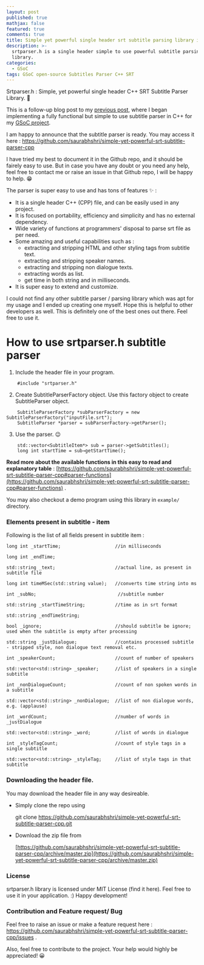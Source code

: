 ```yaml
---
layout: post
published: true
mathjax: false
featured: true
comments: true
title: Simple yet powerful single header srt subtitle parsing library in cpp
description: >-
  srtparser.h is a single header simple to use powerful subtitle parsing  C++
  library.
categories:
  - GSoC
tags: GSoC open-source Subtitles Parser C++ SRT
---
```

Srtparser.h : Simple, yet powerful single header C++ SRT Subtitle Parser Library. 💖

This is a follow-up blog post to my [previous post](https://saurabhshri.github.io/2017/05/gsoc/creating-a-full-blown-srt-subtitle-parser), where I began implementing a fully functional but simple to use subtitle parser in C++ for my [GSoC project](https://saurabhshri.github.io/2017/05/gsoc/accepted-in-google-summer-of-code-2017).

I am happy to announce that the subtitle parser is ready. You may access it here : https://github.com/saurabhshri/simple-yet-powerful-srt-subtitle-parser-cpp

I have tried my best to document it in the Github repo, and it should be fairely easy to use. But in case you have any doubt or you need any help, feel free to contact me or raise an issue in that Github repo, I will be happy to help. 😁

The parser is super easy to use and has tons of features ✨ : 

- It is a single header C++ (CPP) file, and can be easily used in any project.
- It is focused on portability, efficiency and simplicity and has no external dependency.
- Wide variety of functions at programmers' disposal to parse srt file as per need.
- Some amazing and useful capabilities such as :
	- extracting and stripping HTML and other styling tags from subtitle text.
    - extracting and stripping speaker names.
    - extracting and stripping non dialogue texts.
    - extracting words as list.
    - get time in both string and in milliseconds.
- It is super easy to extend and customize.

I could not find any other subtitle parser / parsing library which was apt for my usage and I ended up creating one myself. Hope this is helpful to other developers as well. This is definitely one of the best ones out there. Feel free to use it.

# How to use srtparser.h subtitle parser

1. Include the header file in your program.

```
	#include "srtparser.h"
```
2. Create SubtitleParserFactory object. Use this factory object to create SubtitleParser object.

```
    SubtitleParserFactory *subParserFactory = new SubtitleParserFactory("inputFile.srt");
    SubtitleParser *parser = subParserFactory->getParser();
```
3. Use the parser. 😉

```
    std::vector<SubtitleItem*> sub = parser->getSubtitles();
    long int startTime = sub→getStartTime();
```


**Read more about the available functions in this easy to read and explanatory table** : [https://github.com/saurabhshri/simple-yet-powerful-srt-subtitle-parser-cpp#parser-functions](https://github.com/saurabhshri/simple-yet-powerful-srt-subtitle-parser-cpp#parser-functions) .

You may also checkout a demo program using this library in `example/` directory.

### Elements present in subtitle - item

Following is the list of all fields present in subtitle item :

	long int _startTime;                    //in milliseconds
    
    long int _endTime;
    
    std::string _text;                      //actual line, as present in subtitle file
    
    long int timeMSec(std::string value);   //converts time string into ms

    int _subNo;                              //subtitle number
    
    std::string _startTimeString;           //time as in srt format
    
    std::string _endTimeString;
    
    bool _ignore;                           //should subtitle be ignore; used when the subtitle is empty after processing
    
    std::string _justDialogue;              //contains processed subtitle - stripped style, non dialogue text removal etc.
    
    int _speakerCount;                      //count of number of speakers
    
    std::vector<std::string> _speaker;      //list of speakers in a single subtitle
    
    int _nonDialogueCount;                  //count of non spoken words in a subtitle
    
    std::vector<std::string> _nonDialogue;  //list of non dialogue words, e.g. (applause)
    
    int _wordCount;                         //number of words in _justDialogue
    
    std::vector<std::string> _word;         //list of words in dialogue
    
    int _styleTagCount;                     //count of style tags in a single subtitle
    
    std::vector<std::string> _styleTag;     //list of style tags in that subtitle
    

### Downloading the header file.

You may download the header file in any way desireable. 

- Simply clone the repo using 

	git clone https://github.com/saurabhshri/simple-yet-powerful-srt-subtitle-parser-cpp.git

- Download the zip file from 

	[https://github.com/saurabhshri/simple-yet-powerful-srt-subtitle-parser-cpp/archive/master.zip](https://github.com/saurabhshri/simple-yet-powerful-srt-subtitle-parser-cpp/archive/master.zip)

### License

srtparser.h library is licensed under MIT License (find it here). Feel free to use it in your  application. :) Happy development!

### Contribution and Feature request/ Bug

Feel free to raise an issue or make a feature request here : https://github.com/saurabhshri/simple-yet-powerful-srt-subtitle-parser-cpp/issues .

Also, feel free to contribute to the project. Your help would highly be appreciated! 😀

    
